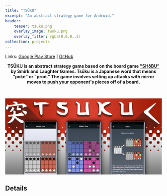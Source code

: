 ```yaml
---
title: "TSŪKU"
excerpt: "An abstract strategy game for Android."
header:
    teaser: tsuku.png
    overlay_image: twoku.png
    overlay_filter: rgba(0,0,0,.5)
collection: projects
---
```

Links: 
[Google Play Store](https://play.google.com/store/apps/details?id=io.ciaos.tsuku&hl=en_US) | 
[GitHub](https://github.com/ZackEberhart/tsuku)
<br>

<p style="text-align: center; font-weight: bold;">TSŪKU is an abstract strategy game based on the board game <a href="https://www.smirkandlaughter.com/shobu">"SHōBU"</a> by Smirk and Laughter Games. Tsūku is a Japanese word that means "poke" or "prod." The game involves setting up attacks with mirror moves to push your opponent's pieces off of a board.</p>
<br>

![Tsuku logo](/images/tsuku.png)

## Details


